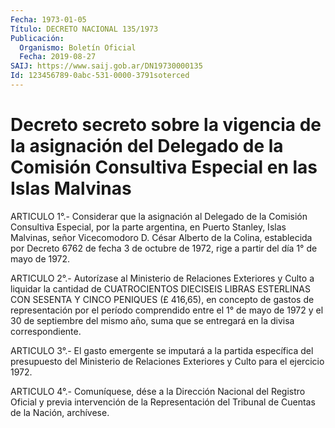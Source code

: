 ```yaml
---
Fecha: 1973-01-05
Título: DECRETO NACIONAL 135/1973
Publicación:
  Organismo: Boletín Oficial
  Fecha: 2019-08-27
SAIJ: https://www.saij.gob.ar/DN19730000135
Id: 123456789-0abc-531-0000-3791soterced
---
```

# Decreto secreto sobre la vigencia de la asignación del Delegado de la Comisión Consultiva Especial en las Islas Malvinas

<a id="1"></a>
ARTICULO 1°.- Considerar que la asignación al Delegado de la Comisión Consultiva Especial, por la parte argentina, en Puerto Stanley, Islas Malvinas, señor Vicecomodoro D. César Alberto de la Colina, establecida por Decreto 6762 de fecha 3 de octubre de 1972, rige a partir del día 1° de mayo de 1972.

<a id="2"></a>
ARTICULO 2°.- Autorízase al Ministerio de Relaciones Exteriores y Culto a liquidar la cantidad de CUATROCIENTOS DIECISEIS LIBRAS ESTERLINAS CON SESENTA Y CINCO PENIQUES (£ 416,65), en concepto de gastos de representación por el período comprendido entre el 1° de mayo de 1972 y el 30 de septiembre del mismo año, suma que se entregará en la divisa correspondiente.

<a id="3"></a>
ARTICULO 3°.- El gasto emergente se imputará a la partida específica del presupuesto del Ministerio de Relaciones Exteriores y Culto para el ejercicio 1972.

<a id="4"></a>
ARTICULO 4°.- Comuníquese, dése a la Dirección Nacional del Registro Oficial y previa intervención de la Representación del Tribunal de Cuentas de la Nación, archívese.